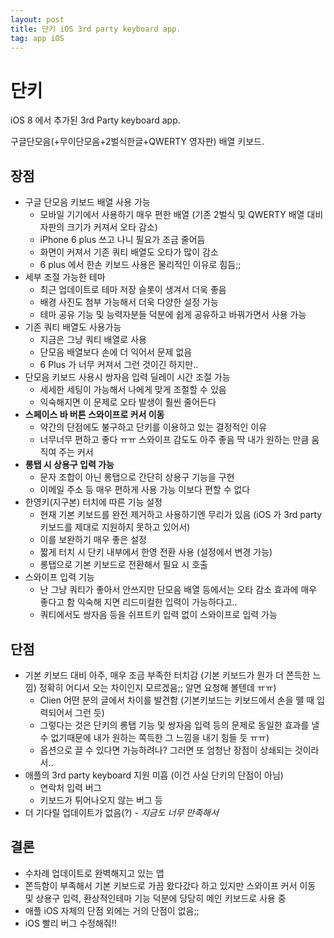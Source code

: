 ```yaml
---
layout: post
title: 단키 iOS 3rd party keyboard app.
tag: app iOS
---
```


# 단키
iOS 8 에서 추가된 3rd Party keyboard app.

구글단모음(+무이단모음+2벌식한글+QWERTY 영자판) 배열 키보드.

## 장점
* 구글 단모음 키보드 배열 사용 가능
    * 모바일 기기에서 사용하기 매우 편한 배열 (기존 2벌식 및 QWERTY 배열 대비 자판의 크기가 커져서 오타 감소)
    * iPhone 6 plus 쓰고 나니 필요가 조금 줄어듬
    * 화면이 커져서 기존 쿼티 배열도 오타가 많이 감소
    * 6 plus 에서 한손 키보드 사용은 물리적인 이유로 힘듬;;
* 세부 조절 가능한 테마
    * 최근 업데이트로 테마 저장 슬롯이 생겨서 더욱 좋음
    * 배경 사진도 첨부 가능해서 더욱 다양한 설정 가능
    * 테마 공유 기능 및 능력자분들 덕분에 쉽게 공유하고 바꿔가면서 사용 가능
* 기존 쿼티 배열도 사용가능
    * 지금은 그냥 쿼티 배열로 사용
    * 단모음 배열보다 손에 더 익어서 문제 없음
    * 6 Plus 가 너무 커져서 그런 것이긴 하지만..
* 단모음 키보드 사용시 쌍자음 입력 딜레이 시간 조절 가능
    * 세세한 세팅이 가능해서 나에게 맞게 조절할 수 있음
    * 익숙해지면 이 문제로 오타 발생이 훨씬 줄어든다
* **스페이스 바 버튼 스와이프로 커서 이동**
    * 약간의 단점에도 불구하고 단키를 이용하고 있는 결정적인 이유
    * 너무너무 편하고 좋다 ㅠㅠ 스와이프 감도도 아주 좋음 딱 내가 원하는 만큼 움직여 주는 커서
* **롱탭 시 상용구 입력 가능**
    * 문자 조합이 아닌 롱탭으로 간단히 상용구 기능을 구현
    * 이메일 주소 등 매우 편하게 사용 가능 이보다 편할 수 없다
* 한영키(지구본) 터치에 따른 기능 설정
    * 현재 기본 키보드를 완전 제거하고 사용하기엔 무리가 있음 (iOS 가 3rd party 키보드를 제대로 지원하지 못하고 있어서)
    * 이를 보완하기 매우 좋은 설정
    * 짧게 터치 시 단키 내부에서 한영 전환 사용 (설정에서 변경 가능)
    * 롱탭으로 기본 키보드로 전환해서 필요 시 호출
* 스와이프 입력 기능
    * 난 그냥 쿼티가 좋아서 안쓰지만 단모음 배열 등에서는 오타 감소 효과에 매우 좋다고 함 익숙해 지면 리드미컬한 입력이 가능하다고..
    * 쿼티에서도 쌍자음 등을 쉬프트키 입력 없이 스와이프로 입력 가능

## 단점
* 기본 키보드 대비 아주, 매우 조금 부족한 터치감 (기본 키보드가 뭔가 더 쫀득한 느낌) 정확히 어디서 오는 차이인지 모르겠음;; 알면 요청해 볼텐데 ㅠㅠ)
    * Clien 어떤 분의 글에서 차이를 발견함 (기본키보드는 키보드에서 손을 뗄 때 입력되어서 그런 듯)
    * 그렇다는 것은 단키의 롱탭 기능 및 쌍자음 입력 등의 문제로 동일한 효과를 낼 수 없기때문에 내가 원하는 쪽득한 그 느낌을 내기 힘들 듯 ㅠㅠ)
    * 옵션으로 끌 수 있다면 가능하려나? 그러면 또 엄청난 장점이 상쇄되는 것이라서..
* 애플의 3rd party keyboard 지원 미흡 (이건 사실 단키의 단점이 아님)
    * 연락처 입력 버그
    * 키보드가 튀어나오지 않는 버그 등
* 더 기다릴 업데이트가 없음(?) - *지금도 너무 만족해서*

## 결론
* 수차례 업데이트로 완벽해지고 있는 앱
* 쫀득함이 부족해서 기본 키보드로 가끔 왔다갔다 하고 있지만 스와이프 커서 이동 및 상용구 입력, 환상적인테마 기능 덕분에 당당히 메인 키보드로 사용 중
* 애플 iOS 자체의 단점 외에는 거의 단점이 없음;;
* iOS 빨리 버그 수정해줘!!
    